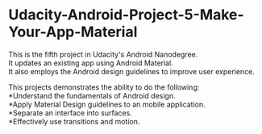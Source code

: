 # Udacity-Android-Project-5-Make-Your-App-Material
This is the fifth project in Udacity's Android Nanodegree.  
It updates an existing app using Android Material.  
It also employs the Android design guidelines to improve user experience.   

This projects demonstrates the ability to do the following:  
*Understand the fundamentals of Android design.  
*Apply Material Design guidelines to an mobile application.  
*Separate an interface into surfaces.  
*Effectively use transitions and motion.
